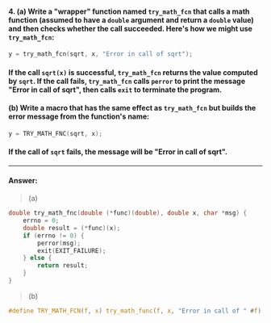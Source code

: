 #### 4. (a) Write a "wrapper" function named `try_math_fcn` that calls a math function (assumed to have a `double` argument and return a `double` value) and then checks whether the call succeeded. Here's how we might use `try_math_fcn`:

```c
y = try_math_fcn(sqrt, x, "Error in call of sqrt");
```

#### If the call `sqrt(x)` is successful, `try_math_fcn` returns the value computed by `sqrt`. If the call fails, `try_math_fcn` calls `perror` to print the message "Error in call of sqrt", then calls `exit` to terminate the program.

#### (b) Write a macro that has the same effect as `try_math_fcn` but builds the error message from the function's name:

```c
y = TRY_MATH_FNC(sqrt, x);
```

#### If the call of `sqrt` fails, the message will be "Error in call of sqrt".

---

#### Answer:

> (a)  

```c
double try_math_fnc(double (*func)(double), double x, char *msg) {
    errno = 0;
    double result = (*func)(x);
    if (errno != 0) {
        perror(msg);
        exit(EXIT_FAILURE);
    } else {
        return result;
    }
}
```

> (b)  

```c
#define TRY_MATH_FCN(f, x) try_math_func(f, x, "Error in call of " #f)
```
